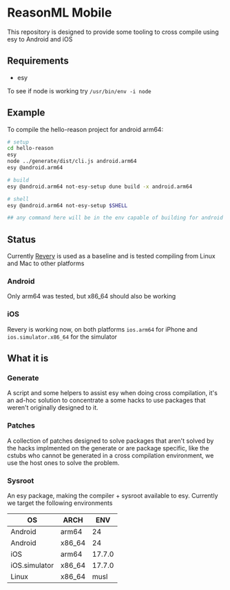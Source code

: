 # ReasonML Mobile

This repository is designed to provide some tooling to cross compile using esy to Android and iOS

## Requirements

- esy

To see if node is working try `/usr/bin/env -i node`

## Example

To compile the hello-reason project for android arm64:

```sh
# setup
cd hello-reason
esy
node ../generate/dist/cli.js android.arm64
esy @android.arm64

# build
esy @android.arm64 not-esy-setup dune build -x android.arm64

# shell
esy @android.arm64 not-esy-setup $SHELL

## any command here will be in the env capable of building for android and host
```

## Status

Currently [Revery](https://github.com/revery-ui/revery) is used as a baseline and is tested compiling from Linux and Mac to other platforms

### Android

Only arm64 was tested, but x86_64 should also be working

### iOS

Revery is working now, on both platforms `ios.arm64` for iPhone and `ios.simulator.x86_64` for the simulator

## What it is

### Generate

A script and some helpers to assist esy when doing cross compilation, it's an ad-hoc solution to concentrate a some hacks to use packages that weren't originally designed to it.

### Patches

A collection of patches designed to solve packages that aren't solved by the hacks implmented on the generate or are package specific, like the cstubs who cannot be generated in a cross compilation environment, we use the host ones to solve the problem.

### Sysroot

An esy package, making the compiler + sysroot available to esy. Currently we target the following environments

| OS            | ARCH   | ENV    |
| ------------- | ------ | ------ |
| Android       | arm64  | 24     |
| Android       | x86_64 | 24     |
| iOS           | arm64  | 17.7.0 |
| iOS.simulator | x86_64 | 17.7.0 |
| Linux         | x86_64 | musl   |
